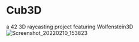 # Cub3D
a 42 3D raycasting project featuring Wolfenstein3D
![Screenshot_20220210_153823](https://user-images.githubusercontent.com/77735052/153456894-36cdf22c-335f-42a5-ab2a-69afad0b3c40.png)
